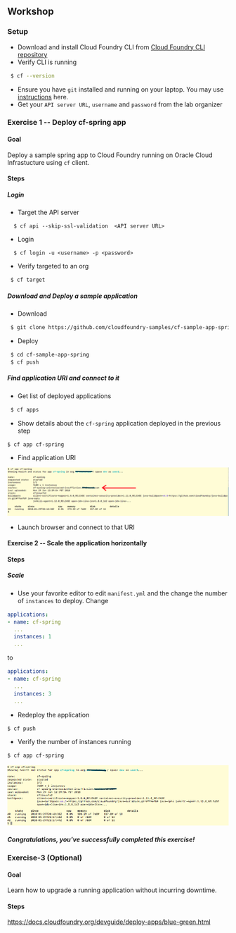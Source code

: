 ## Workshop 

### Setup 
  * Download and install Cloud Foundry CLI from [Cloud Foundry CLI repository](https://github.com/cloudfoundry/cli#downloads)
  * Verify CLI is running 
  ```bash
   $ cf --version 
  ```
  * Ensure you have `git` installed and running on your laptop. You may use [instructions](https://git-scm.com/book/en/v2/Getting-Started-Installing-Git) here.
  * Get your `API server URL`, `username` and `password` from the lab organizer 


### Exercise 1 -- Deploy cf-spring app

#### Goal  
Deploy a sample spring app to Cloud Foundry running on Oracle Cloud Infrastucture using `cf` client.

#### Steps

##### Login 
* Target the API server 
```
  $ cf api --skip-ssl-validation  <API server URL>
```
* Login 

```
  $ cf login -u <username> -p <password>
```
* Verify targeted to an org
```bash
 $ cf target
```

##### Download and Deploy a sample application
* Download 
```bash
 $ git clone https://github.com/cloudfoundry-samples/cf-sample-app-spring
```
* Deploy
```bash
 $ cd cf-sample-app-spring
 $ cf push
```

##### Find application URI and connect to it
* Get list of deployed applications
````bash
 $ cf apps
````
* Show details about the `cf-spring` application deployed in the previous step
```bash
$ cf app cf-spring
```
* Find application URI

![cf app output](cf-app-output.png)

* Launch browser and connect to that URI


#### Exercise 2 -- Scale the application horizontally

#### Steps

##### Scale 

* Use your favorite editor to edit `manifest.yml` and the change the number of `instances` to deploy. Change 

```yaml
applications:
- name: cf-spring
  ...
  instances: 1
  ...
```

to 

```yaml
applications:
- name: cf-spring
  ... 
  instances: 3
  ...
```

* Redeploy the application
```bash 
$ cf push 
```

* Verify the number of instances running
```bash
$ cf app cf-spring
```
![cf app output](cf-app-scaled.png)


##### Congratulations, you've successfully completed this exercise!

### Exercise-3 (Optional)

#### Goal  

Learn how to upgrade a running application without incurring  downtime.   

#### Steps

https://docs.cloudfoundry.org/devguide/deploy-apps/blue-green.html

 
 

